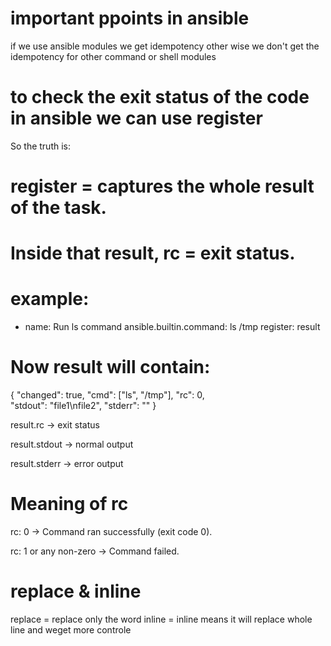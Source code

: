 # important ppoints in ansible 
if we use ansible modules we get idempotency other wise we don't get the idempotency for other command or shell modules 

# to check the exit status of the code in ansible we can use register
So the truth is:
# register = captures the whole result of the task.
# Inside that result, rc = exit status.
# example:
- name: Run ls command
  ansible.builtin.command: ls /tmp
  register: result

# Now result will contain:
{
  "changed": true,
  "cmd": ["ls", "/tmp"],
  "rc": 0,                
  "stdout": "file1\nfile2",
  "stderr": ""
}

result.rc → exit status

result.stdout → normal output

result.stderr → error output

# Meaning of rc

rc: 0 → Command ran successfully (exit code 0).

rc: 1 or any non-zero → Command failed.

# replace & inline
  replace = replace only the word
  inline = inline means it will replace whole line and weget more controle 